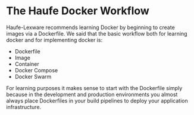 # The Haufe Docker Workflow

Haufe-Lexware recommends learning Docker by beginning to create images via a Dockerfile. We said that the basic workflow both for learning docker and for implementing docker is:
* Dockerfile
* Image
* Container
* Docker Compose
* Docker Swarm 

For learning purposes it makes sense to start with the Dockerfile simply because in the development and production environments you almost always place Dockerfiles in your build pipelines to deploy your application infrastructure. 



